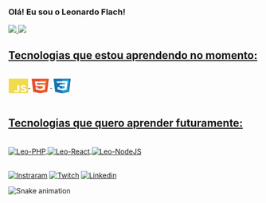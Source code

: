 ### Olá! Eu sou o Leonardo Flach!
<div aling="center">
  <a href="https://github.com/rafaballerini">
  <img height="160em" src="https://github-readme-stats.vercel.app/api?username=Leoxny&show_icons=false&theme=dracula&include_all_commits=true&count_private=true"/>
  <img height="160em" src="https://github-readme-stats.vercel.app/api/top-langs/?username=Leoxny&layout=compact&langs_count=7&theme=dracula"/>
</div>

## Tecnologias que estou aprendendo no momento:
<div style="display: inline_block"><br>
  <img align="center" alt="Leo-Js" height="30" width="40" src="https://raw.githubusercontent.com/devicons/devicon/master/icons/javascript/javascript-plain.svg">
  <img align="center" alt="Leo-HTML" height="30" width="40" src="https://raw.githubusercontent.com/devicons/devicon/master/icons/html5/html5-original.svg">
  <img align="center" alt="Leo-CSS" height="30" width="40" src="https://raw.githubusercontent.com/devicons/devicon/master/icons/css3/css3-original.svg">
</div><br>

## Tecnologias que quero aprender futuramente:
<div style="display: inline_block"><br>
  <img align="center" alt="Leo-PHP" height="30" width="40" src="https://cdn.jsdelivr.net/gh/devicons/devicon/icons/php/php-original.svg" />
  <img align="center" alt="Leo-React" height="30" width="40" src="https://cdn.jsdelivr.net/gh/devicons/devicon/icons/react/react-original.svg">
  <img align="center" alt="Leo-NodeJS" height="30" width="40" src="https://cdn.jsdelivr.net/gh/devicons/devicon/icons/nodejs/nodejs-original.svg">
</div><br>

[![Instraram](https://img.shields.io/badge/Instagram-E4405F?style=for-the-badge&logo=instagram&logoColor=white)](https://www.instagram.com/leo_flaach/)
[![Twitch](https://img.shields.io/badge/Twitch-9146FF?style=for-the-badge&logo=twitch&logoColor=white)](https://www.twitch.tv/leoxny_)
[![Linkedin](https://img.shields.io/badge/LinkedIn-0077B5?style=for-the-badge&logo=linkedin&logoColor=white)](https://www.linkedin.com/feed/?trk=onboarding-landing)
  
 ![Snake animation](https://github.com/rafaballerini/Leoxny/blob/output/github-contribution-grid-snake.svg)


